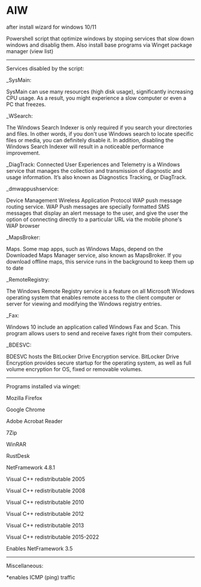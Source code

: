 # AIW
after install wizard for windows 10/11
                                                                                          

Powershell script that optimize windows by stoping services that slow down windows and disablig them.
Also install base programs via Winget package manager (view list)

----------------------------------------------------------------------------------------------------------------------------------------------------------------------------------------------------------------------
Services disabled by the script:

_SysMain:

SysMain can use many resources (high disk usage), significantly increasing CPU usage.
As a result, you might experience a slow computer or even a PC that freezes. 

_WSearch:

The Windows Search Indexer is only required if you search your directories and files.
In other words, if you don't use Windows search to locate specific files or media,
you can definitely disable it. In addition, disabling the Windows Search Indexer will
result in a noticeable performance improvement.

_DiagTrack:
Connected User Experiences and Telemetry is a Windows service that manages the collection
and transmission of diagnostic and usage information. It’s also known as Diagnostics Tracking, or DiagTrack.

_dmwappushservice:

Device Management Wireless Application Protocol WAP push message routing service.
WAP Push messages are specially formatted SMS messages that display an alert message to the user, and give the user the option of connecting directly to a particular URL via the mobile phone's WAP browser

_MapsBroker:

Maps. Some map apps, such as Windows Maps, depend on the Downloaded Maps Manager service, also known as MapsBroker. If you download offline maps, this service runs in the background to keep them up to date

_RemoteRegistry:

The Windows Remote Registry service is a feature on all Microsoft Windows operating system that enables remote access to the client computer or server for viewing and modifying the Windows registry entries.

_Fax:

Windows 10 include an application called Windows Fax and Scan. This program allows users to send and receive faxes right from their computers.

_BDESVC:

BDESVC hosts the BitLocker Drive Encryption service. BitLocker Drive Encryption provides secure startup for the operating system, as well as full volume encryption for OS, fixed or removable volumes.

----------------------------------------------------------------------------------------------------------------------------------------------------------------------------------------------------------------------
Programs installed via winget:

Mozilla Firefox

Google Chrome

Adobe Acrobat Reader

7Zip

WinRAR

RustDesk

NetFramework 4.8.1

Visual C++ redistributable 2005

Visual C++ redistributable 2008

Visual C++ redistributable 2010

Visual C++ redistributable 2012

Visual C++ redistributable 2013

Visual C++ redistributable 2015-2022

Enables NetFramework 3.5

----------------------------------------------------------------------------------------------------------------------------------------------------------------------------------------------------------------------

Miscellaneous:

*enables ICMP (ping) traffic
